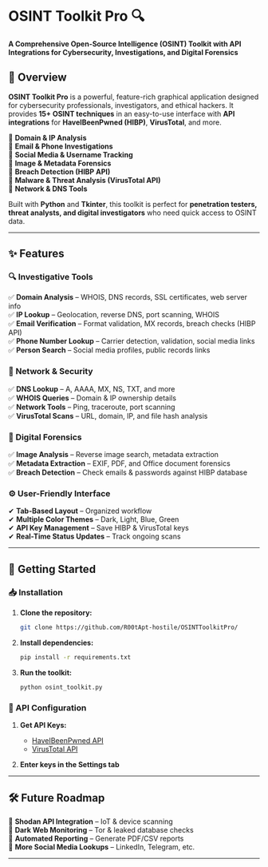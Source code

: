 # **OSINT Toolkit Pro** 🔍  

**A Comprehensive Open-Source Intelligence (OSINT) Toolkit with API Integrations for Cybersecurity, Investigations, and Digital Forensics**  


## **📌 Overview**  
**OSINT Toolkit Pro** is a powerful, feature-rich graphical application designed for cybersecurity professionals, investigators, and ethical hackers. It provides **15+ OSINT techniques** in an easy-to-use interface with **API integrations** for **HaveIBeenPwned (HIBP)**, **VirusTotal**, and more.  

🔹 **Domain & IP Analysis**  
🔹 **Email & Phone Investigations**  
🔹 **Social Media & Username Tracking**  
🔹 **Image & Metadata Forensics**  
🔹 **Breach Detection (HIBP API)**  
🔹 **Malware & Threat Analysis (VirusTotal API)**  
🔹 **Network & DNS Tools**  

Built with **Python** and **Tkinter**, this toolkit is perfect for **penetration testers, threat analysts, and digital investigators** who need quick access to OSINT data.  

---

## **✨ Features**  

### **🔍 Investigative Tools**  
✅ **Domain Analysis** – WHOIS, DNS records, SSL certificates, web server info  
✅ **IP Lookup** – Geolocation, reverse DNS, port scanning, WHOIS  
✅ **Email Verification** – Format validation, MX records, breach checks (HIBP API)  
✅ **Phone Number Lookup** – Carrier detection, validation, social media links  
✅ **Person Search** – Social media profiles, public records links  

### **📡 Network & Security**  
✅ **DNS Lookup** – A, AAAA, MX, NS, TXT, and more  
✅ **WHOIS Queries** – Domain & IP ownership details  
✅ **Network Tools** – Ping, traceroute, port scanning  
✅ **VirusTotal Scans** – URL, domain, IP, and file hash analysis  

### **📂 Digital Forensics**  
✅ **Image Analysis** – Reverse image search, metadata extraction  
✅ **Metadata Extraction** – EXIF, PDF, and Office document forensics  
✅ **Breach Detection** – Check emails & passwords against HIBP database  

### **⚙️ User-Friendly Interface**  
✔ **Tab-Based Layout** – Organized workflow  
✔ **Multiple Color Themes** – Dark, Light, Blue, Green  
✔ **API Key Management** – Save HIBP & VirusTotal keys  
✔ **Real-Time Status Updates** – Track ongoing scans  

---

## **🚀 Getting Started**  

### **📥 Installation**  
1. **Clone the repository:**
   ```bash
   git clone https://github.com/R00tApt-hostile/OSINTToolkitPro/
   ```

3. **Install dependencies:**  
   ```bash
   pip install -r requirements.txt
   ```

4. **Run the toolkit:**  
   ```bash
   python osint_toolkit.py
   ```

### **🔑 API Configuration**  
1. **Get API Keys:**  
   - [HaveIBeenPwned API](https://haveibeenpwned.com/API/Key)  
   - [VirusTotal API](https://www.virustotal.com/gui/join-us)  

2. **Enter keys in the Settings tab**  

---

## **🛠 Future Roadmap**  
🔹 **Shodan API Integration** – IoT & device scanning  
🔹 **Dark Web Monitoring** – Tor & leaked database checks  
🔹 **Automated Reporting** – Generate PDF/CSV reports  
🔹 **More Social Media Lookups** – LinkedIn, Telegram, etc.  

---
